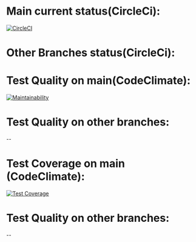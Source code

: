 

# Main current status(CircleCi):
[![CircleCI](https://dl.circleci.com/status-badge/img/gh/um-computacion-tm/ajedrez-2024-FrancoQuiroga/tree/main.svg?style=svg)](https://dl.circleci.com/status-badge/redirect/gh/um-computacion-tm/ajedrez-2024-FrancoQuiroga/tree/main)

# Other Branches status(CircleCi): 


# Test Quality on main(CodeClimate):
[![Maintainability](https://api.codeclimate.com/v1/badges/e72781e346f2cde9dfcd/maintainability)](https://codeclimate.com/github/um-computacion-tm/ajedrez-2024-FrancoQuiroga/maintainability)

# Test Quality on other branches: 
--

# Test Coverage on main (CodeClimate):
[![Test Coverage](https://api.codeclimate.com/v1/badges/e72781e346f2cde9dfcd/test_coverage)](https://codeclimate.com/github/um-computacion-tm/ajedrez-2024-FrancoQuiroga/test_coverage)

# Test Quality on other branches:
--